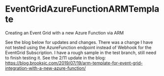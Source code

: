 # EventGridAzureFunctionARMTemplate
Creating an Event Grid with a new Azure Function via ARM

See the blog below for updates and changes. There was a change I have not tested using the AzureFunction endpoint instead of Webhook for the EventGrid Subscription. I have a rough sample in the test branch, still need to finish testing it. See the 2/11 update in the blog:
https://blog.brooksjc.com/2019/07/19/arm-template-for-event-grid-integration-with-a-new-azure-function/
